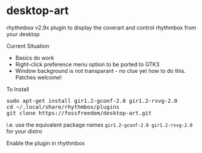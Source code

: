 desktop-art
===========

rhythmbox v2.9x plugin to display the coverart and control rhythmbox from your desktop

Current Situation

 - Basics do work
 - Right-click preference menu option to be ported to GTK3
 - Window background is not transparant - no clue yet how to do this. Patches welcome!

To Install

<pre>
sudo apt-get install gir1.2-gconf-2.0 gir1.2-rsvg-2.0
cd ~/.local/share/rhythmbox/plugins
git clone https://fossfreedom/desktop-art.git
</pre>

i.e. use the equivalent package names `gir1.2-gconf-2.0 gir1.2-rsvg-2.0` for your distro

Enable the plugin in rhythmbox